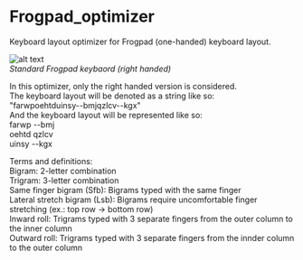 # Frogpad_optimizer
Keyboard layout optimizer for Frogpad (one-handed) keyboard layout. <br>

![alt text](https://github.com/Waterdragen/Frogpad_optimizer/blob/main/images/frogpad_right_hand_keyboard.png?raw=true) <br>
*Standard Frogpad keybaord (right handed)* <br>

In this optimizer, only the right handed version is considered.  <br>
The keyboard layout will be denoted as a string like so:  <br>
"farwpoehtduinsy--bmjqzlcv--kgx"  <br>
And the keyboard layout will be represented like so:  <br>
farwp --bmj  <br>
oehtd qzlcv  <br>
uinsy --kgx  <br>

Terms and definitions:  <br>
Bigram: 2-letter combination  <br>
Trigram: 3-letter combination  <br>
Same finger bigram (Sfb): Bigrams typed with the same finger  <br>
Lateral stretch bigram (Lsb): Bigrams require uncomfortable finger stretching (ex.: top row -> bottom row)  <br>
Inward roll: Trigrams typed with 3 separate fingers from the outer column to the inner column  <br>
Outward roll: Trigrams typed with 3 separate fingers from the innder column to the outer column  <br>

